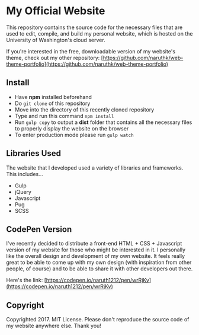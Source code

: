 # My Official Website

This repository contains the source code for the necessary files that are used to edit, compile, and build my personal website, which is hosted on the University of Washington's cloud server.

If you're interested in the free, downloadable version of my website's theme, check out my other repository: [https://github.com/naruthk/web-theme-portfolio](https://github.com/naruthk/web-theme-portfolio)

## Install

- Have **npm** installed beforehand
- Do `git clone` of this repository
- Move into the directory of this recently cloned repository
- Type and run this command `npm install`
- Run `gulp copy` to output a **dist** folder that contains all the necessary files to properly display the website on the browser
- To enter production mode please run `gulp watch`

## Libraries Used

The website that I developed used a variety of libraries and frameworks. This includes...

- Gulp
- jQuery
- Javascript
- Pug
- SCSS

## CodePen Version

I've recently decided to distribute a front-end HTML + CSS + Javascript version of my website for those who might be interested in it. I personally like the overall design and development of my own website. It feels really great to be able to come up with my own design (with inspiration from other people, of course) and to be able to share it with other developers out there.

Here's the link: [https://codepen.io/naruth1212/pen/wrRjKv](https://codepen.io/naruth1212/pen/wrRjKv)

## Copyright

Copyrighted 2017. MIT License. Please don't reproduce the source code of my website anywhere else. Thank you!